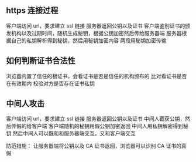 ## https 连接过程

客户端访问 url，要求建立 ssl 链接
服务器返回公钥以及证书
客户端鉴别证书的颁发机构以及过期时间，随机生成秘钥，根据公钥加密然后传给服务器端
服务器根据自己的私钥解析得到秘钥，然后用秘钥加密内容
两段用秘钥加密传输

## 如何判断证书合法性

浏览器内置了信任的根证书，会看证书是否是信任的机构颁布的
比对看证书是否在有效期内
校验对方是否存在证书私钥

## 中间人攻击

客户端访问 url，要求建立 ssl 链接
服务器返回公钥以及证书
中间人截获公钥，然后传假的给客户端
客户端随机的秘钥用假公钥加密返回
中间人用私钥解密得到秘钥
然后中间人可以既和和服务器端交互，又和客户端交互

防范措施：
让服务器端将公钥以及 CA 证书返回，浏览器可以识别 CA 证书的真假
